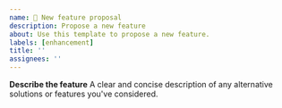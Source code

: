```yaml
---
name: 🚀 New feature proposal
description: Propose a new feature
about: Use this template to propose a new feature.
labels: [enhancement]
title: ''
assignees: ''
---
```


**Describe the feature**
A clear and concise description of any alternative solutions or features you've considered.
